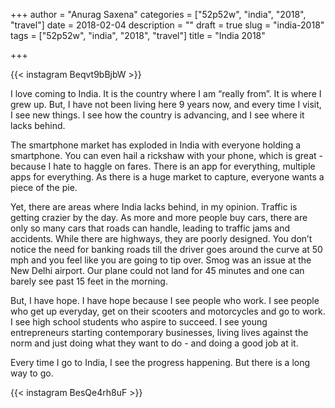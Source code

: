 +++
author = "Anurag Saxena"
categories = ["52p52w", "india", "2018", "travel"]
date = 2018-02-04
description = ""
draft = true
slug = "india-2018"
tags = ["52p52w", "india", "2018", "travel"]
title = "India 2018"

+++

{{< instagram Beqvt9bBjbW >}}

I love coming to India. It is the country where I am “really from”. It is where I grew up. But, I have not been living here 9 years now, and every time I visit, I see new things. I see how the country is advancing, and I see where it lacks behind.

The smartphone market has exploded in India with everyone holding a smartphone. You can even hail a rickshaw with your phone, which is great - because I hate to haggle on fares. There is an app for everything, multiple apps for everything. As there is a huge market to capture, everyone wants a piece of the pie.

Yet, there are areas where India lacks behind, in my opinion. Traffic is getting crazier by the day. As more and more people buy cars, there are only so many cars that roads can handle, leading to traffic jams and accidents. While there are highways, they are poorly designed. You don’t notice the need for banking roads till the driver goes around the curve at 50 mph and you feel like you are going to tip over. Smog was an issue at the New Delhi airport. Our plane could not land for 45 minutes and one can barely see past 15 feet in the morning.

But, I have hope. I have hope because I see people who work. I see people who get up everyday, get on their scooters and motorcycles and go to work. I see high school students who aspire to succeed. I see young entrepreneurs starting contemporary businesses, living lives against the norm and just doing what they want to do - and doing a good job at it.

Every time I go to India, I see the progress happening. But there is a long way to go.

{{< instagram BesQe4rh8uF >}}